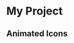 # My Project

## Animated Icons
<script src="https://cdn.lordicon.com/lordicon.js"></script>

<div class="container-rain">
    <lord-icon
        src="https://cdn.lordicon.com/wzrwaorf.json"
        trigger="hover"
        style="width:250px;height:250px">
    </lord-icon>
</div>

<div class="container-rain">
    <lord-icon
        src="https://cdn.lordicon.com/kndkiwmf.json"
        trigger="hover"
        style="width:250px;height:250px">
    </lord-icon>
</div>

<div class="container-rain">
    <lord-icon
        src="https://cdn.lordicon.com/wzwygmng.json"
        trigger="hover"
        style="width:250px;height:250px">
    </lord-icon>
</div>

<div class="container-rain">
    <lord-icon
        src="https://cdn.lordicon.com/wuvorxbv.json"
        trigger="hover"
        style="width:250px;height:250px">
    </lord-icon>
</div>

<div class="container-rain">
    <lord-icon
        src="https://cdn.lordicon.com/vfczflna.json"
        trigger="hover"
        style="width:250px;height:250px">
    </lord-icon>
</div>

<div class="container-rain">
    <lord-icon
        src="https://cdn.lordicon.com/ofwxettw.json"
        trigger="hover"
        style="width:250px;height:250px">
    </lord-icon>
</div>

<div class="container-rain">
    <lord-icon
        src="https://cdn.lordicon.com/laqlvddb.json"
        trigger="hover"
        style="width:250px;height:250px">
    </lord-icon>
</div>

<div class="container-rain">
    <lord-icon
        src="https://cdn.lordicon.com/surcxhka.json"
        trigger="hover"
        style="width:250px;height:250px">
    </lord-icon>
</div>

<div class="container-rain">
    <lord-icon
        src="https://cdn.lordicon.com/jjoolpwc.json"
        trigger="hover"
        style="width:250px;height:250px">
    </lord-icon>
</div>

<div class="container-rain">
    <lord-icon
        src="https://cdn.lordicon.com/unukghxb.json"
        trigger="hover"
        style="width:250px;height:250px">
    </lord-icon>
</div>

<div class="container-rain">
    <lord-icon
        src="https://cdn.lordicon.com/rehjpyyh.json"
        trigger="hover"
        style="width:250px;height:250px">
    </lord-icon>
</div>

<div class="container-rain">
    <lord-icon
        src="https://cdn.lordicon.com/vcuhguff.json"
        trigger="hover"
        style="width:250px;height:250px">
    </lord-icon>
</div>

<div class="container-rain">
    <lord-icon
        src="https://cdn.lordicon.com/odavpkmb.json"
        trigger="hover"
        style="width:250px;height:250px">
    </lord-icon>
</div>

<div class="container-rain">
    <lord-icon
        src="https://cdn.lordicon.com/olvznswf.json"
        trigger="hover"
        style="width:250px;height:250px">
    </lord-icon>
</div>

<div class="container-rain">
    <lord-icon
        src="https://cdn.lordicon.com/aojaypmj.json"
        trigger="hover"
        style="width:250px;height:250px">
    </lord-icon>
</div>

<div class="container-rain">
    <lord-icon
        src="https://cdn.lordicon.com/rqptwppx.json"
        trigger="hover"
        style="width:250px;height:250px">
    </lord-icon>
</div>

<div class="container-rain">
    <lord-icon
        src="https://cdn.lordicon.com/zguybvqs.json"
        trigger="hover"
        style="width:250px;height:250px">
    </lord-icon>
</div>

<div class="container-rain">
    <lord-icon
        src="https://cdn.lordicon.com/kxmvyael.json"
        trigger="hover"
        style="width:250px;height:250px">
    </lord-icon>
</div>

<div class="container-rain">
    <lord-icon
        src="https://cdn.lordicon.com/bqkijzun.json"
        trigger="hover"
        style="width:250px;height:250px">
    </lord-icon>
</div>

<div class="container-rain">
    <lord-icon
        src="https://cdn.lordicon.com/hpcxqbph.json"
        trigger="hover"
        style="width:250px;height:250px">
    </lord-icon>
</div>

<div class="container-rain">
    <lord-icon
        src="https://cdn.lordicon.com/slaudcwh.json"
        trigger="hover"
        style="width:250px;height:250px">
    </lord-icon>
</div>

<div class="container-rain">
    <lord-icon
        src="https://cdn.lordicon.com/vlycxjwx.json"
        trigger="hover"
        style="width:250px;height:250px">
    </lord-icon>
</div>

<div class="container-rain">
    <lord-icon
        src="https://cdn.lordicon.com/avcjklpr.json"
        trigger="hover"
        style="width:250px;height:250px">
    </lord-icon>
</div>
